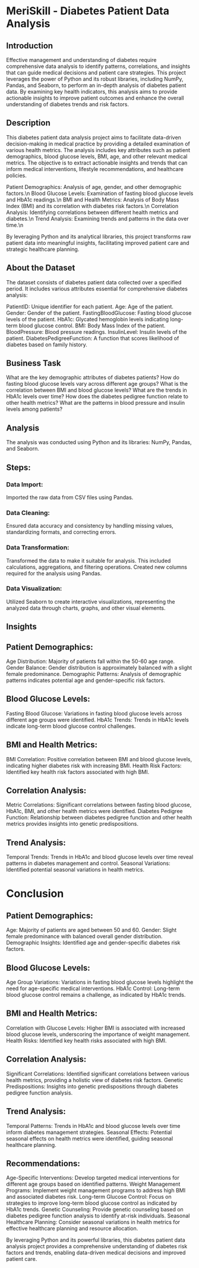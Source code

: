 # MeriSkill - Diabetes Patient Data Analysis



## Introduction

Effective management and understanding of diabetes require comprehensive data analysis to identify patterns, correlations, and insights that can guide medical decisions and patient care strategies. This project leverages the power of Python and its robust libraries, including NumPy, Pandas, and Seaborn, to perform an in-depth analysis of diabetes patient data. By examining key health indicators, this analysis aims to provide actionable insights to improve patient outcomes and enhance the overall understanding of diabetes trends and risk factors.



## Description

This diabetes patient data analysis project aims to facilitate data-driven decision-making in medical practice by providing a detailed examination of various health metrics. The analysis includes key attributes such as patient demographics, blood glucose levels, BMI, age, and other relevant medical metrics. The objective is to extract actionable insights and trends that can inform medical interventions, lifestyle recommendations, and healthcare policies.

Patient Demographics: Analysis of age, gender, and other demographic factors.\n
Blood Glucose Levels: Examination of fasting blood glucose levels and HbA1c readings.\n
BMI and Health Metrics: Analysis of Body Mass Index (BMI) and its correlation with diabetes risk factors.\n
Correlation Analysis: Identifying correlations between different health metrics and diabetes.\n
Trend Analysis: Examining trends and patterns in the data over time.\n

By leveraging Python and its analytical libraries, this project transforms raw patient data into meaningful insights, facilitating improved patient care and strategic healthcare planning.



## About the Dataset
The dataset consists of diabetes patient data collected over a specified period. It includes various attributes essential for comprehensive diabetes analysis:

PatientID: Unique identifier for each patient.
Age: Age of the patient.
Gender: Gender of the patient.
FastingBloodGlucose: Fasting blood glucose levels of the patient.
HbA1c: Glycated hemoglobin levels indicating long-term blood glucose control.
BMI: Body Mass Index of the patient.
BloodPressure: Blood pressure readings.
InsulinLevel: Insulin levels of the patient.
DiabetesPedigreeFunction: A function that scores likelihood of diabetes based on family history.



## Business Task

What are the key demographic attributes of diabetes patients?
How do fasting blood glucose levels vary across different age groups?
What is the correlation between BMI and blood glucose levels?
What are the trends in HbA1c levels over time?
How does the diabetes pedigree function relate to other health metrics?
What are the patterns in blood pressure and insulin levels among patients?



## Analysis
The analysis was conducted using Python and its libraries: NumPy, Pandas, and Seaborn.


## Steps:

### Data Import:
Imported the raw data from CSV files using Pandas.

### Data Cleaning:
Ensured data accuracy and consistency by handling missing values, standardizing formats, and correcting errors.

### Data Transformation:
Transformed the data to make it suitable for analysis. This included calculations, aggregations, and filtering operations. Created new columns required for the analysis using Pandas.

### Data Visualization:
Utilized Seaborn to create interactive visualizations, representing the analyzed data through charts, graphs, and other visual elements.



## Insights

## Patient Demographics:

Age Distribution: Majority of patients fall within the 50-60 age range.
Gender Balance: Gender distribution is approximately balanced with a slight female predominance.
Demographic Patterns: Analysis of demographic patterns indicates potential age and gender-specific risk factors.

## Blood Glucose Levels:

Fasting Blood Glucose: Variations in fasting blood glucose levels across different age groups were identified.
HbA1c Trends: Trends in HbA1c levels indicate long-term blood glucose control challenges.

## BMI and Health Metrics:

BMI Correlation: Positive correlation between BMI and blood glucose levels, indicating higher diabetes risk with increasing BMI.
Health Risk Factors: Identified key health risk factors associated with high BMI.

## Correlation Analysis:

Metric Correlations: Significant correlations between fasting blood glucose, HbA1c, BMI, and other health metrics were identified.
Diabetes Pedigree Function: Relationship between diabetes pedigree function and other health metrics provides insights into genetic predispositions.

## Trend Analysis:

Temporal Trends: Trends in HbA1c and blood glucose levels over time reveal patterns in diabetes management and control.
Seasonal Variations: Identified potential seasonal variations in health metrics.



# Conclusion

## Patient Demographics:

Age: Majority of patients are aged between 50 and 60.
Gender: Slight female predominance with balanced overall gender distribution.
Demographic Insights: Identified age and gender-specific diabetes risk factors.

## Blood Glucose Levels:

Age Group Variations: Variations in fasting blood glucose levels highlight the need for age-specific medical interventions.
HbA1c Control: Long-term blood glucose control remains a challenge, as indicated by HbA1c trends.

## BMI and Health Metrics:

Correlation with Glucose Levels: Higher BMI is associated with increased blood glucose levels, underscoring the importance of weight management.
Health Risks: Identified key health risks associated with high BMI.

## Correlation Analysis:

Significant Correlations: Identified significant correlations between various health metrics, providing a holistic view of diabetes risk factors.
Genetic Predispositions: Insights into genetic predispositions through diabetes pedigree function analysis.

## Trend Analysis:

Temporal Patterns: Trends in HbA1c and blood glucose levels over time inform diabetes management strategies.
Seasonal Effects: Potential seasonal effects on health metrics were identified, guiding seasonal healthcare planning.

## Recommendations:

Age-Specific Interventions: Develop targeted medical interventions for different age groups based on identified patterns.
Weight Management Programs: Implement weight management programs to address high BMI and associated diabetes risk.
Long-term Glucose Control: Focus on strategies to improve long-term blood glucose control as indicated by HbA1c trends.
Genetic Counseling: Provide genetic counseling based on diabetes pedigree function analysis to identify at-risk individuals.
Seasonal Healthcare Planning: Consider seasonal variations in health metrics for effective healthcare planning and resource allocation.



By leveraging Python and its powerful libraries, this diabetes patient data analysis project provides a comprehensive understanding of diabetes risk factors and trends, enabling data-driven medical decisions and improved patient care.
